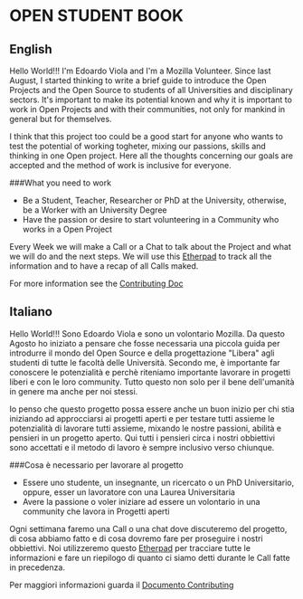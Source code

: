 OPEN STUDENT BOOK
=================

English
-------
Hello World!!! I'm Edoardo Viola and I'm a Mozilla Volunteer.  Since last August, I started thinking to write a brief guide to introduce the Open Projects and the Open Source to students of all Universities and disciplinary sectors. It's important to make its potential known and why it is important to work in Open Projects and with their communities, not only for mankind in general but for themselves.

I think that this project too could be a good start for anyone who wants to test the potential of working togheter, mixing our passions, skills and thinking in one Open project. Here all the thoughts concerning our goals are accepted and the method of work is inclusive for everyone.

###What you need to work

* Be a Student, Teacher, Researcher or PhD at the University, otherwise, be a Worker with an University Degree
* Have the passion or desire to start volunteering in a Community who works in a Open Project

Every Week we will make a Call or a Chat to talk about the Project and what we will do and the next steps. We will use this [Etherpad](https://public.etherpad-mozilla.org/p/PlaybookUniversitario) to track all the information and to have a recap of all Calls maked.

For more information see the [Contributing Doc](https://github.com/edovio/OpenStudentBook/blob/master/CONTRIBUTING.md)

Italiano
--------
Hello World!!! Sono Edoardo Viola e sono un volontario Mozilla. Da questo Agosto ho iniziato a pensare che fosse necessaria una piccola guida per introdurre il mondo del Open Source e della progettazione "Libera" agli studenti di tutte le facoltà delle Università. Secondo me, è importante far conoscere le potenzialità e perchè riteniamo importante lavorare in progetti liberi e con le loro community. Tutto questo non solo per il bene dell'umanità in genere ma anche per noi stessi.

Io penso che questo progetto possa essere anche un buon inizio per chi stia iniziando ad approcciarsi ai progetti aperti e per testare tutti assieme le potenzialità di lavorare tutti assieme, mixando le nostre passioni, abilità e pensieri in un progetto aperto. Qui tutti i pensieri circa i nostri obbiettivi sono accettati e il metodo di lavoro è sempre inclusivo verso chiunque.

###Cosa è necessario per lavorare al progetto

* Essere uno studente, un insegnante, un ricercato o un PhD Universitario, oppure, esser un lavoratore con una Laurea Universitaria
* Avere la passione o voler iniziare ad essere un volontario in una community che lavora in Progetti aperti

Ogni settimana faremo una Call o una chat dove discuteremo del progetto, di cosa abbiamo fatto e di cosa dovremo fare per proseguire i nostri obbiettivi. Noi utilizzeremo questo [Etherpad](https://public.etherpad-mozilla.org/p/PlaybookUniversitario) per tracciare tutte le informazioni e fare un riepilogo di quanto ci siamo detti durante le Call fatte in precedenza.

Per maggiori informazioni guarda il [Documento Contributing](https://github.com/edovio/OpenStudentBook/blob/master/CONTRIBUTING.md)
